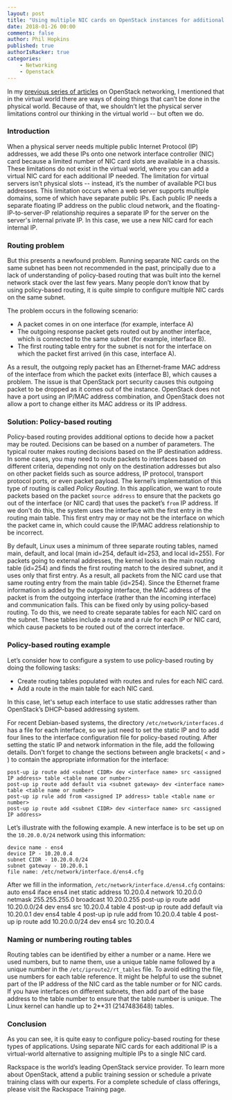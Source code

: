 ```yaml
---
layout: post
title: "Using multiple NIC cards on OpenStack instances for additional IP addresses"
date: 2018-01-26 00:00
comments: false
author: Phil Hopkins
published: true
authorIsRacker: true
categories:
    - Networking
    - Openstack
---
```


In my [previous series of articles](https://blog.rackspace.com/a-users-look-at-openstack-networking-part-5)
on OpenStack networking, I mentioned that in the virtual world there are ways
of doing things that can’t be done in the physical world. Because of that, we
shouldn’t let the physical server limitations control our thinking in the
virtual world -- but often we do.

<!-- more -->

### Introduction

When a physical server needs multiple public Internet Protocol (IP) addresses,
we add these IPs onto one network interface controller (NIC) card because a
limited number of NIC card slots are available in a chassis. These limitations
do not exist in the virtual world, where you can add a virtual NIC card for each
additional IP needed. The limitation for virtual servers isn’t physical slots --
instead, it’s the number of available PCI bus addresses. This limitation occurs
when a web server supports multiple domains, some of which have separate public
IPs. Each public IP needs a separate floating IP address on the public cloud
network, and the floating-IP-to-server-IP relationship requires a separate IP
for the server on the server's internal private IP.  In this case, we use a new
NIC card for each internal IP.

### Routing problem

But this presents a newfound problem. Running separate NIC cards on the same
subnet has been not recommended in the past, principally due to a lack of
understanding of policy-based routing that was built into the kernel network
stack over the last few years. Many people don’t know that by using policy-based
routing, it is quite simple to configure multiple NIC cards on the same subnet.

The problem occurs in the following scenario:

- A packet comes in on one interface (for example, interface A)
- The outgoing response packet gets routed out by another interface, which is
connected to the same subnet (for example, interface B).
- The first routing table entry for the subnet is not for the interface on which
the packet first arrived (in this case, interface A).

As a result, the outgoing reply packet has an Ethernet-frame MAC address of the
interface from which the packet exits (interface B), which causes a problem.
The issue is that OpenStack port security causes this outgoing packet to be
dropped as it comes out of the instance. OpenStack does not have a port using an
IP/MAC address combination, and OpenStack does not allow a port to change either
its MAC address or its IP address.

### Solution: Policy-based routing

Policy-based routing provides additional options to decide how a packet may be
routed. Decisions can be based on a number of parameters. The typical router
makes routing decisions based on the IP destination address. In some cases, you
may need to route packets to interfaces based on different criteria, depending
not only on the destination addresses but also on other packet fields such as
source address, IP protocol, transport protocol ports, or even packet payload.
The kernel’s implementation of this type of routing is called *Policy Routing*.
In this application, we want to route packets based on the packet `source address`
to ensure that the packets go out of the interface (or NIC card) that uses the
packet’s `from` IP address. If we don't do this, the system uses the interface
with the first entry in the routing main table. This first entry may or may not
be the interface on which the packet came in, which could cause the IP/MAC
address relationship to be incorrect.

By default, Linux uses a minimum of three separate routing tables, named main,
default, and local (main id=254, default id=253, and local id=255). For packets
going to external addresses, the kernel looks in the main routing table (id=254)
and finds the first routing match to the desired subnet, and it uses only that
first entry. As a result, all packets from the NIC card use that same routing
entry from the main table (id=254). Since the Ethernet frame information is
added by the *outgoing* interface, the MAC address of the packet is from the
outgoing interface (rather than the incoming interface) and communication fails.
This can be fixed only by using policy-based routing. To do this, we need to
create separate tables for each NIC card on the subnet. These tables include a
route and a rule for each IP or NIC card, which cause packets to be routed out
of the correct interface.

### Policy-based routing example

Let’s consider how to configure a system to use policy-based routing by doing
the following tasks:

- Create routing tables populated with routes and rules for each NIC card.
- Add a route in the main table for each NIC card.

In this case, let's setup each interface to use static addresses rather than
OpenStack’s DHCP-based addressing system.

For recent Debian-based systems, the directory `/etc/network/interfaces.d` has
a file for each interface, so we just need to set the static IP and to add
four lines to the interface configuration file for policy-based routing. After
setting the static IP and network information in the file, add the following
details. Don't forget to change the sections between angle brackets( `<` and
`>` ) to contain the appropriate information for the interface:

    post-up ip route add <subnet CIDR> dev <interface name> src <assigned IP address> table <table name or number>
    post-up ip route add default via <subnet gateway> dev <interface name> table <table name or number>
    post-up ip rule add from <assigned IP address> table <table name or number>
    post-up ip route add <subnet CIDR> dev <interface name> src <assigned IP address>

Let’s illustrate with the following example. A new interface is to be set up on
the `10.20.0.0/24` network using this information:

    device name - ens4
    device IP - 10.20.0.4
    subnet CIDR - 10.20.0.0/24
    subnet gateway - 10.20.0.1
    file name: /etc/network/interface.d/ens4.cfg

After we fill in the information, `/etc/network/interface.d/ens4.cfg` contains:
    auto ens4
    iface ens4 inet static
     address 10.20.0.4
     network 10.20.0.0
     netmask 255.255.255.0
     broadcast 10.20.0.255
     post-up ip route add 10.20.0.0/24 dev ens4 src 10.20.0.4 table 4
     post-up ip route add default via 10.20.0.1 dev ens4 table 4
     post-up ip rule add from 10.20.0.4 table 4
     post-up ip route add 10.20.0.0/24 dev ens4 src 10.20.0.4

### Naming or numbering routing tables

Routing tables can be identified by either a number or a name. Here we used
numbers, but to name them, use a unique table name followed by a unique number
in the `/etc/iproute2/rt_tables` file. To avoid editing the file, use numbers
for each table reference. It might be helpful to use the subnet part of the IP
address of the NIC card as the table number or for NIC cards. If you have
interfaces on different subnets, then add part of the base address to the table
number to ensure that the table number is unique. The Linux kernel can handle up
to 2**31 (2147483648) tables.

### Conclusion

As you can see, it is quite easy to configure policy-based routing for these
types of applications. Using separate NIC cards for each additional IP is a
virtual-world alternative to assigning multiple IPs to a single NIC card.

Rackspace is the world’s leading OpenStack service provider. To learn more about
OpenStack, attend a public training session or schedule a private training class
with our experts. For a complete schedule of class offerings, please visit the
Rackspace Training page.
